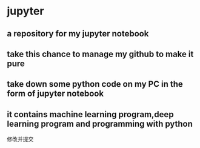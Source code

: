 # jupyter
## a repository for my jupyter notebook
## take this chance to manage my github to make it pure
## take down some python code on my PC in the form of jupyter notebook
## it contains machine learning program,deep learning program and programming with python
修改并提交